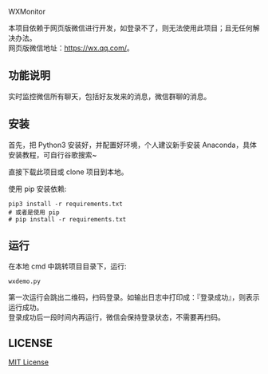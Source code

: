 WXMonitor
 
本项目依赖于网页版微信进行开发，如登录不了，则无法使用此项目；且无任何解决办法。    
网页版微信地址：<https://wx.qq.com/>。 

## 功能说明

实时监控微信所有聊天，包括好友发来的消息，微信群聊的消息。

## 安装
首先，把 Python3 安装好，并配置好环境，个人建议新手安装 Anaconda，具体安装教程，可自行谷歌搜索~  


直接下载此项目或 clone 项目到本地。  

使用 pip 安装依赖:

```
pip3 install -r requirements.txt
# 或者是使用 pip
# pip install -r requirements.txt
```

## 运行

在本地 cmd 中跳转项目目录下，运行:  

```
wxdemo.py
```

第一次运行会跳出二维码，扫码登录。如输出日志中打印成：『登录成功』，则表示运行成功。  
登录成功后一段时间内再运行，微信会保持登录状态，不需要再扫码。 


## LICENSE
[MIT License](https://github.com/sfyc23/EverydayWechat/blob/master/LICENSE)
